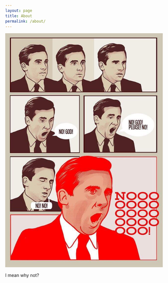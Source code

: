 ```yaml
---
layout: page
title: About
permalink: /about/
---
```


![My helpful screenshot](/assets/no.jpg)

I mean why not?

